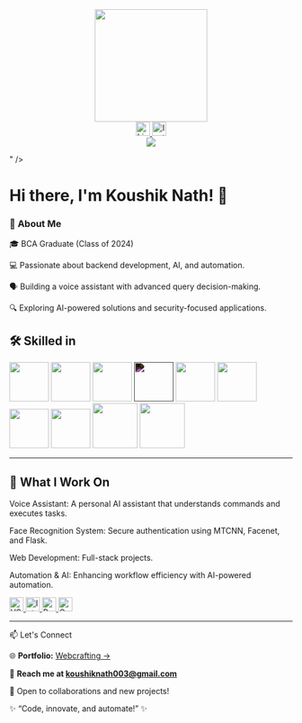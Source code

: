 <div align="center">
  <img height="200" src="https://media.giphy.com/media/M9gbBd9nbDrOTu1Mqx/giphy.gif"  />
</div>

<div align="center">
<a href="https://www.linkedin.com/in/1koushiknath">
    <img src="https://img.shields.io/static/v1?message=LinkedIn&logo=linkedin&label=&color=0077B5&logoColor=white&labelColor=&style=for-the-badge" height="25" alt="LinkedIn Logo" />
</a>

<a href="https://www.instagram.com/1koushik.nath">
    <img src="https://img.shields.io/static/v1?message=Instagram&logo=instagram&label=&color=E4405F&logoColor=white&labelColor=&style=for-the-badge" height="25" alt="Instagram Logo" />
</a>
</div>

<div align="center">
  <img src="https://visitor-badge.laobi.icu/badge?page_id=KNnath.KNnath" />
</div>

"  />
</div>

# Hi there, I'm Koushik Nath! 👋

### 🚀 **About Me**

🎓 BCA Graduate (Class of 2024)

💻 Passionate about backend development, AI, and automation.

🗣️ Building a voice assistant with advanced query decision-making.

🔍 Exploring AI-powered solutions and security-focused applications.


## 🛠️ **Skilled in**  <!--Python, MongoDB, MySQL, Flask, JavaScript, C, PLSQL, PHP, JSP and Java.-->
<div>
<img height="70" src="https://media0.giphy.com/media/v1.Y2lkPTc5MGI3NjExem94eDJxZng1dzRtdjdpbzAxengycjcxNDByanc5YTNsMzk3d2ZlMSZlcD12MV9pbnRlcm5hbF9naWZfYnlfaWQmY3Q9Zw/KAq5w47R9rmTuvWOWa/giphy.gif" />

<img height="70" src="https://media3.giphy.com/media/v1.Y2lkPTc5MGI3NjExN2Y1aG1rOG52cHF1bGN4ZTNpZGFha3NxY3RyZG8xa29id2kwdmFpdCZlcD12MV9pbnRlcm5hbF9naWZfYnlfaWQmY3Q9cw/tAjb5pyCEBhEb8jWxC/giphy.gif" />

<img height="70" src="https://media.giphy.com/media/C8Tij3iox3coBSqVWE/giphy.gif?cid=790b7611i3lp6kyacdprqxvg9c2iguztjfjg25glcb3ymo38&ep=v1_stickers_search&rid=giphy.gif&ct=s" />

<img height="70" style="filter: invert(1);" src="https://cdn.iconscout.com/icon/free/png-256/free-flask-logo-icon-download-in-svg-png-gif-file-formats--company-brand-world-logos-vol-15-pack-icons-285137.png?f=webp&w=256" />

<img height="70" src="https://media.giphy.com/media/ln7z2eWriiQAllfVcn/giphy.gif?cid=790b7611taestmawkv60f5aukugjc8l029bd56dvedrhsmdt&ep=v1_stickers_search&rid=giphy.gif&ct=s" />

<img height="70" src="https://w7.pngwing.com/pngs/46/626/png-transparent-c-logo-the-c-programming-language-computer-icons-computer-programming-source-code-programming-miscellaneous-template-blue-thumbnail.png" />

<img height="70" src="https://oralytics.com/wp-content/uploads/2022/10/pl-sql_icon-1.png" />

<img height="70" src="https://e7.pngegg.com/pngimages/78/907/png-clipart-logo-php-mysql-computer-icons-workforce-development-logos-blue-web-design-thumbnail.png" />

<img height="80" src="https://images.projectsgeek.com/2016/11/JSP-Projects-with-Source-Code.png" />

<img height="80" src="https://encrypted-tbn0.gstatic.com/images?q=tbn:ANd9GcS8aYt95pW69PPVCbLb9hpvD_P_3fTORDFHdw&s" />

</div>

---

## 🔧 What I Work On

Voice Assistant: A personal AI assistant that understands commands and executes tasks.

Face Recognition System: Secure authentication using MTCNN, Facenet, and Flask.

Web Development: Full-stack projects.

Automation & AI: Enhancing workflow efficiency with AI-powered automation.

<a href="https://code.visualstudio.com/" target="_blank">
    <img src="https://img.shields.io/static/v1?message=VS%20Code&logo=visualstudiocode&label=&color=007ACC&logoColor=white&labelColor=&style=for-the-badge" height="25" alt="VS Code" />
</a>

<a href="https://www.jetbrains.com/idea/" target="_blank">
    <img src="https://img.shields.io/static/v1?message=IntelliJ%20IDEA&logo=intellijidea&label=&color=000000&logoColor=white&labelColor=&style=for-the-badge" height="25" alt="IntelliJ IDEA" />
</a>

<a href="https://www.jetbrains.com/pycharm/" target="_blank">
    <img src="https://img.shields.io/static/v1?message=PyCharm&logo=pycharm&label=&color=21D789&logoColor=white&labelColor=&style=for-the-badge" height="25" alt="PyCharm" />
</a>

<a href="https://colab.research.google.com/" target="_blank">
    <img src="https://img.shields.io/static/v1?message=Google%20Colab&logo=googlecolab&label=&color=F9AB00&logoColor=white&labelColor=&style=for-the-badge" height="25" alt="Google Colab" />
</a>


---

📫 Let's Connect

🌐 **Portfolio:** [Webcrafting ->](https://webcrafting.infy.uk/)

📩 **Reach me at koushiknath003@gmail.com**

💬 Open to collaborations and new projects!

✨ “Code, innovate, and automate!” ✨
